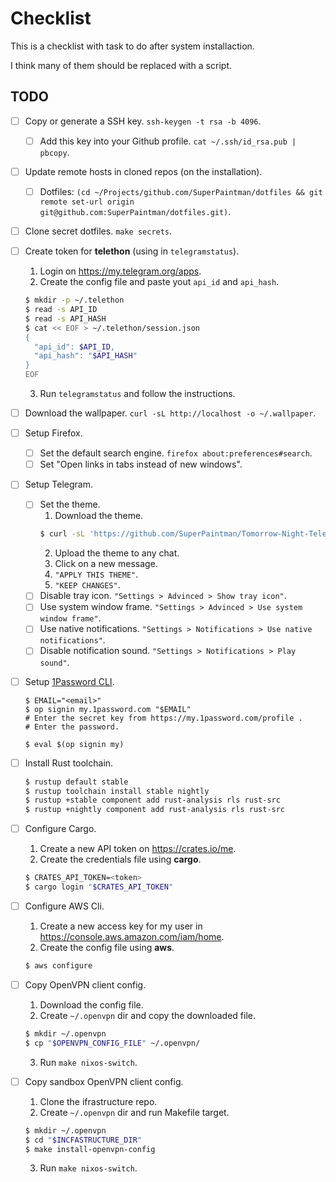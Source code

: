 # Checklist

This is a checklist with task to do after system installaction.

I think many of them should be replaced with a script.

## TODO

- [ ] Copy or generate a SSH key. `ssh-keygen -t rsa -b 4096`.

  - [ ] Add this key into your Github profile. `cat ~/.ssh/id_rsa.pub | pbcopy`.

- [ ] Update remote hosts in cloned repos (on the installation).

  - [ ] Dotfiles: `(cd ~/Projects/github.com/SuperPaintman/dotfiles && git remote set-url origin git@github.com:SuperPaintman/dotfiles.git)`.

- [ ] Clone secret dotfiles. `make secrets`.

- [ ] Create token for **telethon** (using in `telegramstatus`).

  1. Login on <https://my.telegram.org/apps>.
  2. Create the config file and paste yout `api_id` and `api_hash`.

  ```sh
  $ mkdir -p ~/.telethon
  $ read -s API_ID
  $ read -s API_HASH
  $ cat << EOF > ~/.telethon/session.json
  {
    "api_id": $API_ID,
    "api_hash": "$API_HASH"
  }
  EOF
  ```

  3. Run `telegramstatus` and follow the instructions.

- [ ] Download the wallpaper. `curl -sL http://localhost -o ~/.wallpaper`.

- [ ] Setup Firefox.

  - [ ] Set the default search engine. `firefox about:preferences#search`.
  - [ ] Set "Open links in tabs instead of new windows".

- [ ] Setup Telegram.

  - [ ] Set the theme.
    1. Download the theme.
    ```sh
    $ curl -sL 'https://github.com/SuperPaintman/Tomorrow-Night-Telegram-Theme/releases/download/v0.1.1/tomorrow-night.tdesktop-theme' -o ~/Downloads/tomorrow-night.tdesktop-theme
    ```
    2. Upload the theme to any chat.
    3. Click on a new message.
    4. `"APPLY THIS THEME"`.
    5. `"KEEP CHANGES"`.
  - [ ] Disable tray icon. `"Settings > Advinced > Show tray icon"`.
  - [ ] Use system window frame. `"Settings > Advinced > Use system window frame"`.
  - [ ] Use native notifications. `"Settings > Notifications > Use native notifications"`.
  - [ ] Disable notification sound. `"Settings > Notifications > Play sound"`.

- [ ] Setup [1Password CLI](https://support.1password.com/command-line/).

  ```
  $ EMAIL="<email>"
  $ op signin my.1password.com "$EMAIL"
  # Enter the secret key from https://my.1password.com/profile .
  # Enter the password.

  $ eval $(op signin my)
  ```

- [ ] Install Rust toolchain.

  ```sh
  $ rustup default stable
  $ rustup toolchain install stable nightly
  $ rustup +stable component add rust-analysis rls rust-src
  $ rustup +nightly component add rust-analysis rls rust-src
  ```

- [ ] Configure Cargo.

  1. Create a new API token on <https://crates.io/me>.
  2. Create the credentials file using **cargo**.

  ```sh
  $ CRATES_API_TOKEN=<token>
  $ cargo login "$CRATES_API_TOKEN"
  ```

- [ ] Configure AWS Cli.

  1. Create a new access key for my user in <https://console.aws.amazon.com/iam/home>.
  2. Create the config file using **aws**.

  ```sh
  $ aws configure
  ```

- [ ] Copy OpenVPN client config.

  1. Download the config file.
  2. Create `~/.openvpn` dir and copy the downloaded file.

  ```sh
  $ mkdir ~/.openvpn
  $ cp "$OPENVPN_CONFIG_FILE" ~/.openvpn/
  ```

  3. Run `make nixos-switch`.

- [ ] Copy sandbox OpenVPN client config.

  1. Clone the ifrastructure repo.
  2. Create `~/.openvpn` dir and run Makefile target.

  ```sh
  $ mkdir ~/.openvpn
  $ cd "$INCFASTRUCTURE_DIR"
  $ make install-openvpn-config
  ```

  3. Run `make nixos-switch`.
